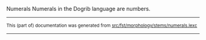Numerals
Numerals in the Dogrib language are numbers.

* * *

<small>This (part of) documentation was generated from [src/fst/morphology/stems/numerals.lexc](https://github.com/giellalt/lang-dgr/blob/main/src/fst/morphology/stems/numerals.lexc)</small>

---

